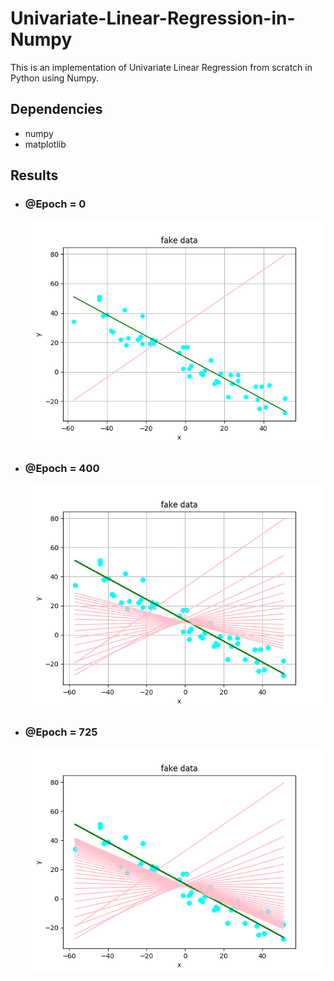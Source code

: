 # Univariate-Linear-Regression-in-Numpy
This is an implementation of Univariate Linear Regression from scratch in Python using Numpy.

## Dependencies
* numpy
* matplotlib

## Results
* ### @Epoch = 0
  ![Result @ Epoch 0](result/res0.png)

* ### @Epoch = 400
  ![Result @ Epoch 400](result/res400.png)

* ### @Epoch = 725
  ![Result @ Epoch 725](result/res725.png)
